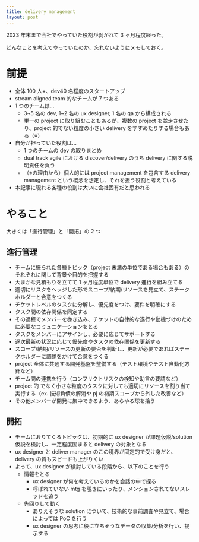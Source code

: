 ```yaml
---
title: delivery management
layout: post
---
```


2023 年末まで会社でやっていた役割が剥がれて 3 ヶ月程度経った。

どんなことを考えてやっていたのか、忘れないようにメモしておく。

# 前提

- 全体 100 人+、dev40 名程度のスタートアップ
- stream aligned team 的なチームが 7 つある
- 1 つのチームは...
  - 3~5 名の dev, 1~2 名の ux designer, 1 名の qa から構成される
  - 単一の project に取り組むこともあるが、複数の project を並走させたり、project 的でない粒度の小さい delivery をすすめたりする場合もある（※）
- 自分が担っていた役割は...
  - 1 つのチームの dev の取りまとめ
  - dual track agile における discover/delivery のうち delivery に関する説明責任を負う
  - （※の理由から）個人的には project management を包含する delivery management という概念を想定し、それを担う役割と考えている
- 本記事に現れる各種の役割は大いに会社固有だと思われる

# やること

大きくは「進行管理」と「開拓」の 2 つ

## 進行管理

- チームに振られた各種トピック（project 未満の単位である場合もある）のそれぞれに関して背景や目的を把握する
- 大まかな見積もりを立てて 1 ヶ月程度単位で delivery 進行を組み立てる
- 適切にリスクをヘッジした形でスコープ/納期/リソースを見立て、ステークホルダーと合意をつくる
- チケットレベルのタスクに分解し、優先度をつけ、要件を明確にする
- タスク間の依存関係を同定する
- その過程でメンバーを巻き込み、チケットの自律的な遂行や動機づけのために必要なコミュニケーションをとる
- タスクをメンバーにアサインし、必要に応じてサポートする
- 逐次最新の状況に応じて優先度やタスクの依存関係を更新する
- スコープ/納期/リソースの更新の要否を判断し、更新が必要であればステークホルダーに調整をかけて合意をつくる
- project 全体に共通する開発基盤を整備する（テスト環境やテスト自動化方針など）
- チーム間の連携を行う（コンフリクトリスクの検知や助言の要請など）
- project 的 でなく小さな粒度のタスクに対しても適切にリソースを割り当て実行する（ex. 技術負債の解消や pj の初期スコープから外した改善など）
- その他メンバーが開発に集中できるよう、あらゆる球を拾う

## 開拓

- チームにおりてくるトピックは、初期的に ux designer が課題仮説/solution 仮説を検討し、一定程度固まると delivery の対象となる
- ux designer と deliver manager のこの境界が固定的で受け身だと、delivery の質もスピードも上がりくい
- よって、ux designer が検討している段階から、以下のことを行う
  - 情報をとる
    - ux designer が何を考えているのかを会話の中で探る
    - 呼ばれていない mtg を覗きにいったり、メンションされてないスレッドを追う
  - 先回りして動く
    - ありえそうな solution について、技術的な事前調査や見立て、場合によっては PoC を行う
    - ux designer の思考に役に立ちそうなデータの収集/分析を行い、提示する
